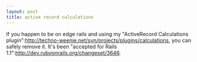 ```yaml
--- 
layout: post
title: active record calculations
---
```

If you happen to be on edge rails and using my "ActiveRecord Calculations plugin":http://techno-weenie.net/svn/projects/plugins/calculations, you can safely remove it.  It's been "accepted for Rails 1.1":http://dev.rubyonrails.org/changeset/3646.
